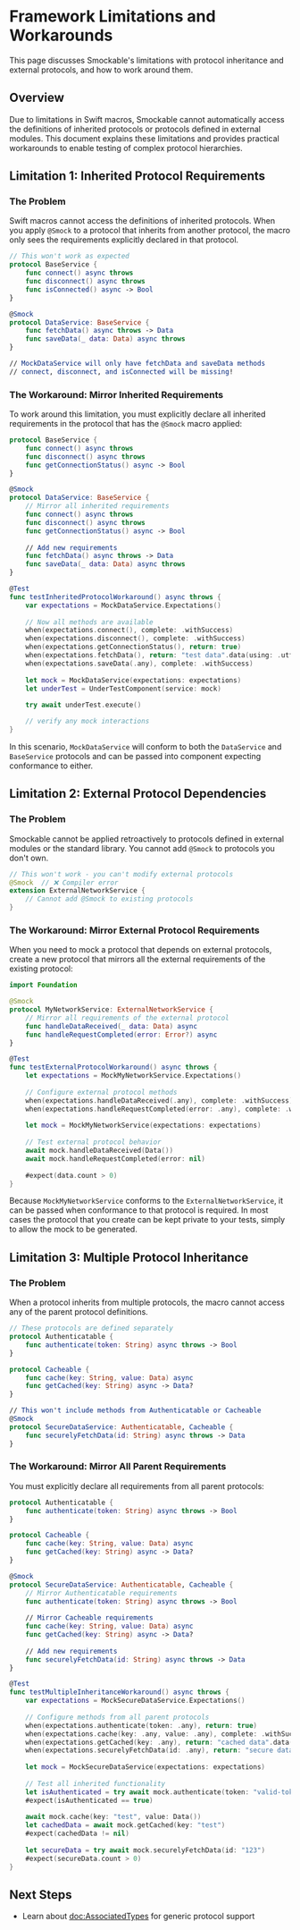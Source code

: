# Framework Limitations and Workarounds

This page discusses Smockable's limitations with protocol inheritance and external protocols, and how to work around them.

## Overview

Due to limitations in Swift macros, Smockable cannot automatically access the definitions of inherited protocols or protocols defined in external modules. This document
explains these limitations and provides practical workarounds to enable testing of complex protocol hierarchies.

## Limitation 1: Inherited Protocol Requirements

### The Problem

Swift macros cannot access the definitions of inherited protocols. When you apply `@Smock` to a protocol that inherits from another protocol, the macro only sees the
requirements explicitly declared in that protocol.

```swift
// This won't work as expected
protocol BaseService {
    func connect() async throws
    func disconnect() async throws
    func isConnected() async -> Bool
}

@Smock
protocol DataService: BaseService {
    func fetchData() async throws -> Data
    func saveData(_ data: Data) async throws
}

// MockDataService will only have fetchData and saveData methods
// connect, disconnect, and isConnected will be missing!
```

### The Workaround: Mirror Inherited Requirements

To work around this limitation, you must explicitly declare all inherited requirements in the protocol that has the `@Smock` macro applied:

```swift
protocol BaseService {
    func connect() async throws
    func disconnect() async throws
    func getConnectionStatus() async -> Bool
}

@Smock
protocol DataService: BaseService {
    // Mirror all inherited requirements
    func connect() async throws
    func disconnect() async throws
    func getConnectionStatus() async -> Bool
    
    // Add new requirements
    func fetchData() async throws -> Data
    func saveData(_ data: Data) async throws
}

@Test
func testInheritedProtocolWorkaround() async throws {
    var expectations = MockDataService.Expectations()
    
    // Now all methods are available
    when(expectations.connect(), complete: .withSuccess)
    when(expectations.disconnect(), complete: .withSuccess)
    when(expectations.getConnectionStatus(), return: true)
    when(expectations.fetchData(), return: "test data".data(using: .utf8)!)
    when(expectations.saveData(.any), complete: .withSuccess)
    
    let mock = MockDataService(expectations: expectations)
    let underTest = UnderTestComponent(service: mock)
    
    try await underTest.execute()

    // verify any mock interactions
}
```

In this scenario, `MockDataService` will conform to both the `DataService` and `BaseService` protocols and can be passed into component expecting conformance
to either.

## Limitation 2: External Protocol Dependencies

### The Problem

Smockable cannot be applied retroactively to protocols defined in external modules or the standard library. You cannot add `@Smock` to protocols you don't own.

```swift
// This won't work - you can't modify external protocols
@Smock  // ❌ Compiler error
extension ExternalNetworkService {
    // Cannot add @Smock to existing protocols
}
```

### The Workaround: Mirror External Protocol Requirements

When you need to mock a protocol that depends on external protocols, create a new protocol that mirrors all the external requirements of the existing protocol:

```swift
import Foundation

@Smock
protocol MyNetworkService: ExternalNetworkService {
    // Mirror all requirements of the external protocol
    func handleDataReceived(_ data: Data) async
    func handleRequestCompleted(error: Error?) async
}

@Test
func testExternalProtocolWorkaround() async throws {
    let expectations = MockMyNetworkService.Expectations()
    
    // Configure external protocol methods
    when(expectations.handleDataReceived(.any), complete: .withSuccess)
    when(expectations.handleRequestCompleted(error: .any), complete: .withSuccess)
    
    let mock = MockMyNetworkService(expectations: expectations)
    
    // Test external protocol behavior
    await mock.handleDataReceived(Data())
    await mock.handleRequestCompleted(error: nil)
    
    #expect(data.count > 0)
}
```

Because `MockMyNetworkService` conforms to the `ExternalNetworkService`, it can be passed when conformance to that protocol is required. In most cases
the protocol that you create can be kept private to your tests, simply to allow the mock to be generated.

## Limitation 3: Multiple Protocol Inheritance

### The Problem

When a protocol inherits from multiple protocols, the macro cannot access any of the parent protocol definitions.

```swift
// These protocols are defined separately
protocol Authenticatable {
    func authenticate(token: String) async throws -> Bool
}

protocol Cacheable {
    func cache(key: String, value: Data) async
    func getCached(key: String) async -> Data?
}

// This won't include methods from Authenticatable or Cacheable
@Smock
protocol SecureDataService: Authenticatable, Cacheable {
    func securelyFetchData(id: String) async throws -> Data
}
```

### The Workaround: Mirror All Parent Requirements

You must explicitly declare all requirements from all parent protocols:

```swift
protocol Authenticatable {
    func authenticate(token: String) async throws -> Bool
}

protocol Cacheable {
    func cache(key: String, value: Data) async
    func getCached(key: String) async -> Data?
}

@Smock
protocol SecureDataService: Authenticatable, Cacheable {
    // Mirror Authenticatable requirements
    func authenticate(token: String) async throws -> Bool
    
    // Mirror Cacheable requirements
    func cache(key: String, value: Data) async
    func getCached(key: String) async -> Data?
    
    // Add new requirements
    func securelyFetchData(id: String) async throws -> Data
}

@Test
func testMultipleInheritanceWorkaround() async throws {
    var expectations = MockSecureDataService.Expectations()
    
    // Configure methods from all parent protocols
    when(expectations.authenticate(token: .any), return: true)
    when(expectations.cache(key: .any, value: .any), complete: .withSuccess)
    when(expectations.getCached(key: .any), return: "cached data".data(using: .utf8)!)
    when(expectations.securelyFetchData(id: .any), return: "secure data".data(using: .utf8)!)
    
    let mock = MockSecureDataService(expectations: expectations)
    
    // Test all inherited functionality
    let isAuthenticated = try await mock.authenticate(token: "valid-token")
    #expect(isAuthenticated == true)
    
    await mock.cache(key: "test", value: Data())
    let cachedData = await mock.getCached(key: "test")
    #expect(cachedData != nil)
    
    let secureData = try await mock.securelyFetchData(id: "123")
    #expect(secureData.count > 0)
}
```

## Next Steps

- Learn about <doc:AssociatedTypes> for generic protocol support

